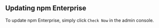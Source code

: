 <!--
order: 7
title: Updating npm Enterprise
-->

## Updating npm Enterprise

To update npm Enterprise, simply click `Check Now` in the admin console.
